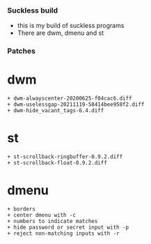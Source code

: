 ### Suckless build
- this is my build of suckless programs
- There are dwm, dmenu and st

### Patches
# dwm
    + dwm-alwayscenter-20200625-f04cac6.diff
    + dwm-uselessgap-20211119-58414bee958f2.diff
    + dwm-hide_vacant_tags-6.4.diff

# st
    + st-scrollback-ringbuffer-0.9.2.diff
    + st-scrollback-float-0.9.2.diff

# dmenu
    + borders
    + center dmenu with -c
    + numbers to indicate matches
    + hide password or secret input with -p
    + reject non-matching inputs with -r
